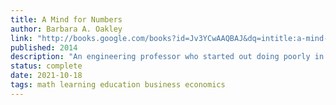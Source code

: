 ```yaml
---
title: A Mind for Numbers
author: Barbara A. Oakley
link: "http://books.google.com/books?id=Jv3YCwAAQBAJ&dq=intitle:a-mind-for-numbers&hl=&source=gbs_api"
published: 2014
description: "An engineering professor who started out doing poorly in mathematical and technical subjects in school offers tools, tips and techniques to learning the creative and analytical thought processes that will lead to achievement in math and ..."
status: complete
date: 2021-10-18
tags: math learning education business economics
---
```


